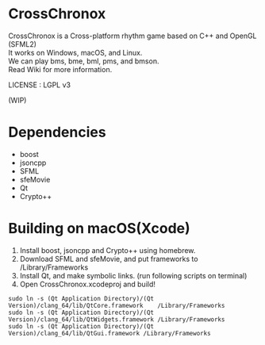 # CrossChronox
CrossChronox is a Cross-platform rhythm game based on C++ and OpenGL (SFML2)  
It works on Windows, macOS, and Linux.  
We can play bms, bme, bml, pms, and bmson.  
Read Wiki for more information.

LICENSE : LGPL v3

(WIP)

# Dependencies
* boost  
* jsoncpp  
* SFML  
* sfeMovie  
* Qt  
* Crypto++

# Building on macOS(Xcode)
1. Install boost, jsoncpp and Crypto++ using homebrew.
2. Download SFML and sfeMovie, and put frameworks to /Library/Frameworks
3. Install Qt, and make symbolic links. (run following scripts on terminal)
4. Open CrossChronox.xcodeproj and build!

```
sudo ln -s (Qt Application Directory)/(Qt Version)/clang_64/lib/QtCore.framework    /Library/Frameworks
sudo ln -s (Qt Application Directory)/(Qt Version)/clang_64/lib/QtWidgets.framework /Library/Frameworks
sudo ln -s (Qt Application Directory)/(Qt Version)/clang_64/lib/QtGui.framework /Library/Frameworks
```